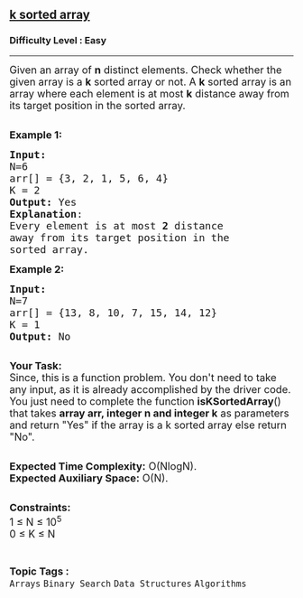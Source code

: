 <h2><a href="https://www.geeksforgeeks.org/problems/k-sorted-array1610/1?page=11&category=Arrays,Strings&difficulty=Easy&sortBy=accuracy">k sorted array</a></h2><h3>Difficulty Level : Easy</h3><hr><div class="problems_problem_content__Xm_eO"><p><span style="font-size:18px">Given an array of&nbsp;<strong>n</strong>&nbsp;distinct elements. Check whether the given array is a&nbsp;<strong>k</strong>&nbsp;sorted array or not. A&nbsp;<strong>k</strong>&nbsp;sorted array is an array where each element is at most&nbsp;<strong>k</strong>&nbsp;distance away from its target position in the sorted array.</span></p>

<p><br>
<span style="font-size:18px"><strong>Example 1:</strong></span></p>

<pre><span style="font-size:18px"><strong>Input:
</strong>N=6
arr[] = {3, 2, 1, 5, 6, 4} 
K = 2
<strong>Output:</strong> Yes
<strong>Explanation</strong>:
Every element is at most <strong>2</strong> distance 
away from its target position in the
sorted array.  </span>
</pre>

<p><span style="font-size:18px"><strong>Example 2:</strong></span></p>

<pre><span style="font-size:18px"><strong>Input:
</strong>N=7
arr[] = {13, 8, 10, 7, 15, 14, 12}
K = 1
<strong>Output:</strong> No</span>
</pre>

<p><br>
<span style="font-size:18px"><strong>Your Task:</strong><br>
Since, this is a function problem. You don't need to take any input, as it is already accomplished by the driver code. You just need to complete the function <strong>isKSortedArray</strong>() that takes <strong>array arr, integer&nbsp;n and integer k</strong> as parameters and return&nbsp;"Yes" if the array is a k sorted array else return "No".</span></p>

<p><br>
<span style="font-size:18px"><strong>Expected Time Complexity:</strong> O(NlogN).<br>
<strong>Expected Auxiliary Space:</strong> O(N).</span></p>

<p><br>
<span style="font-size:18px"><strong>Constraints:</strong><br>
1 ≤ N ≤ 10<sup>5</sup><br>
0 ≤ K ≤ N</span></p>
</div><br><p><span style=font-size:18px><strong>Topic Tags : </strong><br><code>Arrays</code>&nbsp;<code>Binary Search</code>&nbsp;<code>Data Structures</code>&nbsp;<code>Algorithms</code>&nbsp;